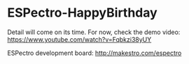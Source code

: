 # ESPectro-HappyBirthday

Detail will come on its time. For now, check the demo video: https://www.youtube.com/watch?v=Fqbkzi38yUY

ESPectro development board: http://makestro.com/espectro
